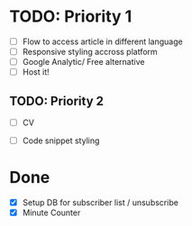 # TODO: Priority 1
- [ ] Flow to access article in different language
- [ ] Responsive styling accross platform
- [ ] Google Analytic/ Free alternative
- [ ] Host it!

## TODO: Priority 2
- [ ] CV
- [ ] Code snippet styling


# Done
- [X] Setup DB for subscriber list / unsubscribe
- [X] Minute Counter